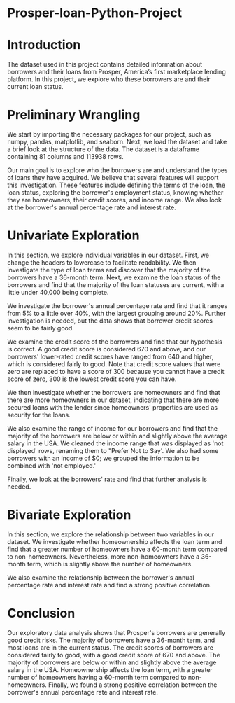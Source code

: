 # Prosper-loan-Python-Project

# Introduction
The dataset used in this project contains detailed information about borrowers and their loans from Prosper, America’s first marketplace lending platform. In this project, we explore who these borrowers are and their current loan status.

# Preliminary Wrangling
We start by importing the necessary packages for our project, such as numpy, pandas, matplotlib, and seaborn. Next, we load the dataset and take a brief look at the structure of the data. The dataset is a dataframe containing 81 columns and 113938 rows.

Our main goal is to explore who the borrowers are and understand the types of loans they have acquired. We believe that several features will support this investigation. These features include defining the terms of the loan, the loan status, exploring the borrower's employment status, knowing whether they are homeowners, their credit scores, and income range. We also look at the borrower's annual percentage rate and interest rate.

# Univariate Exploration
In this section, we explore individual variables in our dataset. First, we change the headers to lowercase to facilitate readability. We then investigate the type of loan terms and discover that the majority of the borrowers have a 36-month term. Next, we examine the loan status of the borrowers and find that the majority of the loan statuses are current, with a little under 40,000 being complete.

We investigate the borrower's annual percentage rate and find that it ranges from 5% to a little over 40%, with the largest grouping around 20%. Further investigation is needed, but the data shows that borrower credit scores seem to be fairly good.

We examine the credit score of the borrowers and find that our hypothesis is correct. A good credit score is considered 670 and above, and our borrowers' lower-rated credit scores have ranged from 640 and higher, which is considered fairly to good. Note that credit score values that were zero are replaced to have a score of 300 because you cannot have a credit score of zero, 300 is the lowest credit score you can have.

We then investigate whether the borrowers are homeowners and find that there are more homeowners in our dataset, indicating that there are more secured loans with the lender since homeowners' properties are used as security for the loans.

We also examine the range of income for our borrowers and find that the majority of the borrowers are below or within and slightly above the average salary in the USA. We cleaned the income range that was displayed as 'not displayed' rows, renaming them to "Prefer Not to Say'. We also had some borrowers with an income of $0; we grouped the information to be combined with 'not employed.'

Finally, we look at the borrowers' rate and find that further analysis is needed.

# Bivariate Exploration
In this section, we explore the relationship between two variables in our dataset. We investigate whether homeownership affects the loan term and find that a greater number of homeowners have a 60-month term compared to non-homeowners. Nevertheless, more non-homeowners have a 36-month term, which is slightly above the number of homeowners.

We also examine the relationship between the borrower's annual percentage rate and interest rate and find a strong positive correlation.

# Conclusion
Our exploratory data analysis shows that Prosper's borrowers are generally good credit risks. The majority of borrowers have a 36-month term, and most loans are in the current status. The credit scores of borrowers are considered fairly to good, with a good credit score of 670 and above. The majority of borrowers are below or within and slightly above the average salary in the USA. Homeownership affects the loan term, with a greater number of homeowners having a 60-month term compared to non-homeowners. Finally, we found a strong positive correlation between the borrower's annual percentage rate and interest rate.

